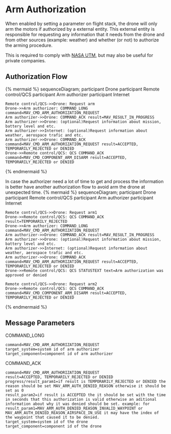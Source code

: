 # Arm Authorization

When enabled by setting a parameter on flight stack, the drone will only arm the motors if authorized by a external entity. This external entity is responsible for requesting any information that it needs from the drone and from other sources (example: weather) and whether (or not) to authorize the arming procedure.

This is required to comply with [NASA UTM](https://utm.arc.nasa.gov/), but may also be useful for private companies.

## Authorization Flow

{% mermaid %} sequenceDiagram; participant Drone participant Remote control/QCS participant Arm authorizer participant Internet

    Remote control/QCS->>Drone: Request arm
    Drone->>Arm authorizer: COMMAND_LONG command=MAV_CMD_ARM_AUTHORIZATION_REQUEST
    Arm authorizer->>Drone: COMMAND_ACK result=MAV_RESULT_IN_PROGRESS
    Arm authorizer->>Drone: (optional)Request information about mission, battery level and etc.
    Arm authorizer->>Internet: (optional)Request information about weather, aerospace trafic and etc.
    Arm authorizer->>Drone: COMMAND_ACK command=MAV_CMD_ARM_AUTHORIZATION_REQUEST result=ACCEPTED, TEMPORARILY_REJECTED or DENIED
    Drone->>Remote control/QCS: QCS COMMAND_ACK command=MAV_CMD_COMPONENT_ARM_DISARM result=ACCEPTED, TEMPORARILY_REJECTED or DENIED
    

{% endmermaid %}

In case the authorizer need a lot of time to get and process the information is better have another authorization flow to avoid arm the drone at unexpected time. {% mermaid %} sequenceDiagram; participant Drone participant Remote control/QCS participant Arm authorizer participant Internet

    Remote control/QCS->>Drone: Request arm1
    Drone->>Remote control/QCS: QCS COMMAND_ACK result=TEMPORARILY_REJECTED
    Drone->>Arm authorizer: COMMAND_LONG command=MAV_CMD_ARM_AUTHORIZATION_REQUEST
    Arm authorizer->>Drone: COMMAND_ACK result=MAV_RESULT_IN_PROGRESS
    Arm authorizer->>Drone: (optional)Request information about mission, battery level and etc.
    Arm authorizer->>Internet: (optional)Request information about weather, aerospace trafic and etc.
    Arm authorizer->>Drone: COMMAND_ACK command=MAV_CMD_ARM_AUTHORIZATION_REQUEST result=ACCEPTED, TEMPORARILY_REJECTED or DENIED
    Drone->>Remote control/QCS: QCS STATUSTEXT text=Arm authorization was approved or denied
    
    Remote control/QCS->>Drone: Request arm2
    Drone->>Remote control/QCS: QCS COMMAND_ACK command=MAV_CMD_COMPONENT_ARM_DISARM result=ACCEPTED, TEMPORARILY_REJECTED or DENIED
    

{% endmermaid %}

## Message Parameters

COMMAND_LONG

    command=MAV_CMD_ARM_AUTHORIZATION_REQUEST
    target_system=system id of arm authorizer
    target_component=component id of arm authorizer
    

COMMAND_ACK

    command=MAV_CMD_ARM_AUTHORIZATION_REQUEST
    result=ACCEPTED, TEMPORARILY_REJECTED or DENIED
    progress/result_param1=if result is TEMPORARILY_REJECTED or DENIED the reason should be set MAV_ARM_AUTH_DENIED_REASON otherwise it should be set as 0
    result_param2=if result is ACCEPTED the it should be set with the time in seconds that this authorization is valid otherwise an aditional information about why it was denied should be set. example: for result_param1=MAV_ARM_AUTH_DENIED_REASON_INVALID_WAYPOINT or MAV_ARM_AUTH_DENIED_REASON_AIRSPACE_IN_USE it may have the index of the waypoint that caused it to be denied.
    target_system=system id of the drone
    target_component=component id of the drone